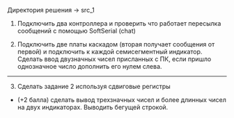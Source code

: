 Директория решения -> src_1

1. Подключить два контроллера и проверить что работает пересылка сообщений с помощью SoftSerial (chat)

2. Подключить две платы каскадом (вторая получает сообщения от первой) и подключить к каждой семисегментный индикатор. Сделать ввод двузначных чисел присланных с ПК, если пришло однозначное число дополнить его нулем слева.

-----

3. Сделать задание 2 используя сдвиговые регистры

* (+2 балла) сделать вывод  трехзначных  чисел и более длинных чисел на двух индикаторах. Выводить бегущей строкой.